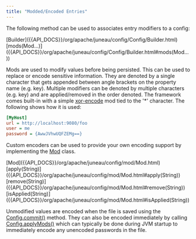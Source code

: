 ```yaml
---
title: "Modded/Encoded Entries"
---
```


The following method can be used to associates entry modifiers to a config:

<tree>
<node-0><java-class>[Builder]({{API_DOCS}}/org/apache/juneau/config/Config/Builder.html)</java-class></node-0>
<node-1><java-method>[mods(Mod...)]({{API_DOCS}}/org/apache/juneau/config/Config/Builder.html#mods(Mod...))</java-method></node-1>
</tree>

Mods are used to modify values before being persisted.
This can be used to replace or encode sensitive information.
They are denoted by a single character that gets appended between angle brackets on the property name (e.g.
key).
Multiple modifiers can be denoted by multiple characters (e.g.
key) and are applied/removed in the order denoted.
The framework comes built-in with a simple [xor-encode]({{API_DOCS}}/org/apache/juneau/config/mod/XorEncodeMod.html) mod tied to the '*' character.
The following shows how it is used:

```ini
[MyHost]
url = http://localhost:9080/foo
user = me
password = {AwwJVhwUQFZEMg==}
```

Custom encoders can be used to provide your own encoding support by implementing the [Mod]({{API_DOCS}}/org/apache/juneau/config/mod/Mod.html) class.

<tree>
<node-0><java-class>[Mod]({{API_DOCS}}/org/apache/juneau/config/mod/Mod.html)</java-class></node-0>
<node-1><java-method>[apply(String)]({{API_DOCS}}/org/apache/juneau/config/mod/Mod.html#apply(String))</java-method></node-1>
<node-1><java-method>[remove(String)]({{API_DOCS}}/org/apache/juneau/config/mod/Mod.html#remove(String))</java-method></node-1>
<node-1><java-method>[isApplied(String)]({{API_DOCS}}/org/apache/juneau/config/mod/Mod.html#isApplied(String))</java-method></node-1>
</tree>

Unmodified values are encoded when the file is saved using the [Config.commit()]({{API_DOCS}}/org/apache/juneau/config/Config.html#commit()) method.
They can also be encoded immediately by calling [Config.applyMods()]({{API_DOCS}}/org/apache/juneau/config/Config.html#applyMods()) which can typically be done during JVM startup to immediately encode any unencoded passwords in the file.
